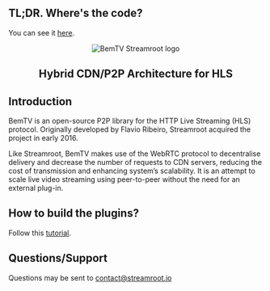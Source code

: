 ## TL;DR. Where's the code?

You can see it [here](https://github.com/streamroot/clappr-p2phls-plugin).

<div align=center><img src="http://streamroot.test.s3.amazonaws.com/test_julien/bemtv/img/bem_big.svg" alt="BemTV Streamroot logo"><br>
<h2>Hybrid CDN/P2P Architecture for HLS</h2>
</div>

## Introduction

BemTV is an open-source P2P library for the HTTP Live Streaming (HLS) protocol. Originally developed by Flavio Ribeiro, Streamroot acquired the project in early 2016.

Like Streamroot, BemTV makes use of the WebRTC protocol to decentralise delivery and decrease the number of requests to CDN servers, reducing the cost of transmission and enhancing system’s scalability. It is an attempt to scale live video streaming using peer-to-peer without the need for an external plug-in.

## How to build the plugins?

Follow this [tutorial](https://github.com/bemtv/bemtv/wiki/tutorial).

## Questions/Support

Questions may be sent to contact@streamroot.io
